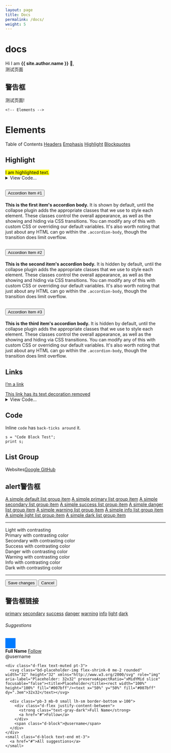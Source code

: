```yaml
---
layout: page
title: Docs
permalink: /docs/
weight: 5
---
```


# **docs**

Hi I am **{{ site.author.name }}** :wave:,<br>
测试页面
<div class="row">
<div class="col-lg-10 mx-auto mt-10 markdown-body">
        <!-- 关闭警告框 -->
          <h2>警告框</h2>
   <div class="alert alert-danger" role="alert">
  测试页面!
</div>
    
    <!-- Elements -->
  <h1>Elements</h1>
<div class="list-group my-3">
  <a class="list-group-item active disabled text-white">Table of Contents</a>
  <a class="list-group-item list-group-item-action" href="https://icp.me/docs">Headers</a>
  <a class="list-group-item list-group-item-action" href="#emphasis">Emphasis</a>
  <a class="list-group-item list-group-item-action" href="#highlight">Highlight</a>
  <a class="list-group-item list-group-item-action" href="#blockquotes">Blockquotes</a>
</div>
     <!-- Highlight -->
  <h2 id="highlight"> Highlight</h2>
<mark class="px-2">I am highlighted text.</mark><details>
  <summary class="text-monospace">View Code...</summary><figure class="highlight">
    <pre><code class="language-liquid" data-lang="liquid">[I'm a link](https://www.google.com)</code></pre></figure>
</details>

 <!-- 下拉链接 --> 
 <div class="accordion" id="accordionExample">
  <div class="accordion-item">
    <h2 class="accordion-header" id="headingOne">
      <button class="accordion-button" type="button" data-bs-toggle="collapse" data-bs-target="#collapseOne" aria-expanded="true" aria-controls="collapseOne">
        Accordion Item #1
      </button>
    </h2>
    <div id="collapseOne" class="accordion-collapse collapse show" aria-labelledby="headingOne" data-bs-parent="#accordionExample">
      <div class="accordion-body">
        <strong>This is the first item's accordion body.</strong> It is shown by default, until the collapse plugin adds the appropriate classes that we use to style each element. These classes control the overall appearance, as well as the showing and hiding via CSS transitions. You can modify any of this with custom CSS or overriding our default variables. It's also worth noting that just about any HTML can go within the <code>.accordion-body</code>, though the transition does limit overflow.
      </div>
    </div>
  </div>
  <div class="accordion-item">
    <h2 class="accordion-header" id="headingTwo">
      <button class="accordion-button collapsed" type="button" data-bs-toggle="collapse" data-bs-target="#collapseTwo" aria-expanded="false" aria-controls="collapseTwo">
        Accordion Item #2
      </button>
    </h2>
    <div id="collapseTwo" class="accordion-collapse collapse" aria-labelledby="headingTwo" data-bs-parent="#accordionExample">
      <div class="accordion-body">
        <strong>This is the second item's accordion body.</strong> It is hidden by default, until the collapse plugin adds the appropriate classes that we use to style each element. These classes control the overall appearance, as well as the showing and hiding via CSS transitions. You can modify any of this with custom CSS or overriding our default variables. It's also worth noting that just about any HTML can go within the <code>.accordion-body</code>, though the transition does limit overflow.
      </div>
    </div>
  </div>
  <div class="accordion-item">
    <h2 class="accordion-header" id="headingThree">
      <button class="accordion-button collapsed" type="button" data-bs-toggle="collapse" data-bs-target="#collapseThree" aria-expanded="false" aria-controls="collapseThree">
        Accordion Item #3
      </button>
    </h2>
    <div id="collapseThree" class="accordion-collapse collapse" aria-labelledby="headingThree" data-bs-parent="#accordionExample">
      <div class="accordion-body">
        <strong>This is the third item's accordion body.</strong> It is hidden by default, until the collapse plugin adds the appropriate classes that we use to style each element. These classes control the overall appearance, as well as the showing and hiding via CSS transitions. You can modify any of this with custom CSS or overriding our default variables. It's also worth noting that just about any HTML can go within the <code>.accordion-body</code>, though the transition does limit overflow.
      </div>
    </div>
  </div>
</div>


   <!-- Links -->
<h2 id="links"> Links</h2>
<p><a href="https://www.google.com">I’m a link</a></p>
<a href="#" class="text-decoration-none">This link has its text decoration removed</a>

<details>
    <summary class="text-monospace">View Code...</summary><figure class="highlight"><pre><code class="language-liquid" data-lang="liquid">[I'm a link](https://www.google.com)</code></pre></figure>
</details>

  <!-- Code -->
<h2 id="code"> Code</h2>
<p>Inline <code class="language-plaintext highlighter-rouge">code</code> has <code class="language-plaintext highlighter-rouge">back-ticks around</code> it.</p>

<div class="language-plaintext highlighter-rouge"><div class="highlight"><pre class="highlight"><code>s = "Code Block Test";
print s;
</code></pre></div></div>

  <!-- List Group -->
<h2 id="list-group"> List Group</h2>
<div class="list-group my-3">
<a class="list-group-item active disabled text-white">Websites</a><a class="list-group-item list-group-item-action" href="https://www.google.com">Google</a><a class="list-group-item list-group-item-action" href="https://www.github.com">
GitHub</a>
</div>
    
<!-- alert警告框 -->
  <h2 id="list-group"> alert警告框</h2>
<div class="list-group">
  <a href="#" class="list-group-item list-group-item-action">A simple default list group item</a>
  <a href="#" class="list-group-item list-group-item-action list-group-item-primary">A simple primary list group item</a>
  <a href="#" class="list-group-item list-group-item-action list-group-item-secondary">A simple secondary list group item</a>
  <a href="#" class="list-group-item list-group-item-action list-group-item-success">A simple success list group item</a>
  <a href="#" class="list-group-item list-group-item-action list-group-item-danger">A simple danger list group item</a>
  <a href="#" class="list-group-item list-group-item-action list-group-item-warning">A simple warning list group item</a>
  <a href="#" class="list-group-item list-group-item-action list-group-item-info">A simple info list group item</a>
  <a href="#" class="list-group-item list-group-item-action list-group-item-light">A simple light list group item</a>
  <a href="#" class="list-group-item list-group-item-action list-group-item-dark">A simple dark list group item</a>
</div>
<hr class="my-5">
<!-- text-bg-primary p-3 -->
<div class="text-bg-light p-3">Light with contrasting</div>
<div class="text-bg-primary p-3">Primary with contrasting color</div>
<div class="text-bg-secondary p-3">Secondary with contrasting color</div>
<div class="text-bg-success p-3">Success with contrasting color</div>
<div class="text-bg-danger p-3">Danger with contrasting color</div>
<div class="text-bg-warning p-3">Warning with contrasting color</div>
<div class="text-bg-info p-3">Info with contrasting color</div>
<div class="text-bg-dark p-3">Dark with contrasting color</div>
<hr class="my-5">
<div class="vstack gap-2 col-md-5 my-5 mx-auto">
  <button type="button" class="btn btn-secondary">Save changes</button>
  <button type="button" class="btn btn-outline-secondary">Cancel</button>
</div>
<!-- alert警告框链接 -->
  <h2 id="list-group"> 警告框链接</h2>
<a class="btn btn-outline-primary" href="#" role="button">primary</a>
<a class="btn btn-outline-secondary" href="#" role="button">secondary</a>
<a class="btn btn-outline-success" href="#" role="button">success</a>
<a class="btn btn-outline-danger" href="#" role="button">danger</a>
<a class="btn btn-outline-warning" href="#" role="button">warning</a>
<a class="btn btn-outline-info" href="#" role="button">info</a>
<a class="btn btn-outline-light" href="#" role="button">light</a>
<a class="btn btn-outline-dark" href="#" role="button">dark</a>

<!-- 小图标 -->
  <div class="my-3 p-3 bg-body rounded shadow-sm">
    <h6 class="border-bottom pb-2 mb-0">Suggestions</h6>
    <div class="d-flex text-muted pt-3">
      <svg class="bd-placeholder-img flex-shrink-0 me-2 rounded" width="32" height="32" xmlns="http://www.w3.org/2000/svg" role="img" aria-label="Placeholder: 32x32" preserveAspectRatio="xMidYMid slice" focusable="false"><title>Placeholder</title><rect width="100%" height="100%" fill="#007bff"/><text x="50%" y="50%" fill="#007bff" dy=".3em">32x32</text></svg>
            <i class="bi bi-cup-hot-fill"></i>
      <div class="pb-3 mb-0 small lh-sm border-bottom w-100">
        <div class="d-flex justify-content-between">
          <strong class="text-gray-dark">Full Name</strong>
          <a href="#">Follow</a>
        </div>
        <span class="d-block">@username</span>
      </div>
    </div>

    <div class="d-flex text-muted pt-3">
      <svg class="bd-placeholder-img flex-shrink-0 me-2 rounded" width="32" height="32" xmlns="http://www.w3.org/2000/svg" role="img" aria-label="Placeholder: 32x32" preserveAspectRatio="xMidYMid slice" focusable="false"><title>Placeholder</title><rect width="100%" height="100%" fill="#007bff"/><text x="50%" y="50%" fill="#007bff" dy=".3em">32x32</text></svg>

      <div class="pb-3 mb-0 small lh-sm border-bottom w-100">
        <div class="d-flex justify-content-between">
          <strong class="text-gray-dark">Full Name</strong>
          <a href="#">Follow</a>
        </div>
        <span class="d-block">@username</span>
      </div>
    </div>
    <small class="d-block text-end mt-3">
      <a href="#">All suggestions</a>
    </small>
  </div>
  

</div>
  
  </div>
  

